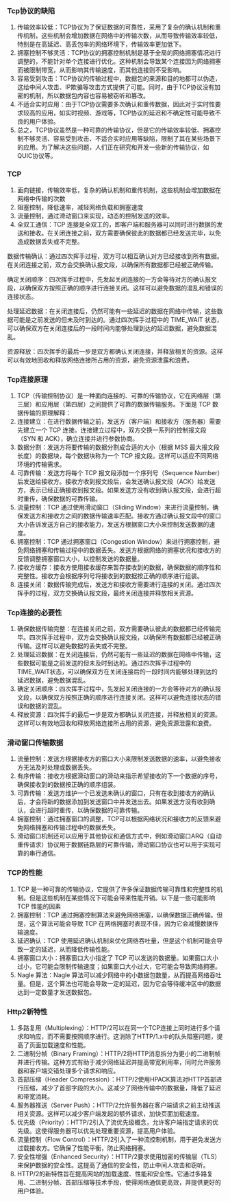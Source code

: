 ### Tcp协议的缺陷
1. 传输效率较低：TCP协议为了保证数据的可靠性，采用了复杂的确认机制和重传机制，这些机制会增加数据在网络中的传输次数，从而导致传输效率较低，特别是在高延迟、高丢包率的网络环境下，传输效率更加低下。
2. 拥塞控制不够灵活：TCP协议的拥塞控制机制是基于全局的网络拥塞情况进行调整的，不能针对单个连接进行优化。这种机制会导致某个连接因为网络拥塞而被限制带宽，从而影响其传输速度，而其他连接则不受影响。
3. 容易受到攻击：TCP协议的传输过程中，数据包的来源和目的地都可以伪造，这给中间人攻击、IP欺骗等攻击方式提供了可能。同时，由于TCP协议没有加密的机制，所以数据包内容也容易被窃听和篡改。
4. 不适合实时应用：由于TCP协议需要多次确认和重传数据，因此对于实时性要求较高的应用，如实时视频、游戏等，TCP协议的延迟和不确定性可能导致不良的用户体验。
5. 总之，TCP协议虽然是一种可靠的传输协议，但是它的传输效率较低、拥塞控制不够灵活、容易受到攻击、不适合实时应用等缺陷，限制了其在某些场景下的应用。为了解决这些问题，人们正在研究和开发一些新的传输协议，如QUIC协议等。

### TCP
1. 面向链接，传输效率低，复杂的确认机制和重传机制，这些机制会增加数据在网络中传输的次数
2. 阻塞控制，降低速率，减轻网络负载和拥塞速度
3. 流量控制，通过滑动窗口来实现，动态的控制发送的效率。
4. 全双工通信：TCP 连接是全双工的，即客户端和服务器可以同时进行数据的发送和接收。在关闭连接之前，双方需要确保彼此的数据都已经发送完毕，以免造成数据丢失或不完整。

数据传输确认：通过四次挥手过程，双方可以相互确认对方已经接收到所有数据。在关闭连接之前，双方会交换确认报文段，以确保所有数据都已经被正确传输。

确定关闭顺序：四次挥手过程中，先发起关闭连接的一方会等待对方的确认报文段，以确保双方按照正确的顺序进行连接关闭。这样可以避免数据的混乱和错误的连接状态。

处理延迟数据：在关闭连接后，仍然可能有一些延迟的数据在网络中传输，这些数据可能是之前发送的但未及时到达的。通过四次挥手过程中的 TIME_WAIT 状态，可以确保双方在关闭连接后的一段时间内能够处理到达的延迟数据，避免数据混乱。

资源释放：四次挥手的最后一步是双方都确认关闭连接，并释放相关的资源。这样可以有效地回收和释放网络连接所占用的资源，避免资源泄露和浪费。


### Tcp连接原理
1. TCP（传输控制协议）是一种面向连接的、可靠的传输协议，它在网络层（第三层）和应用层（第四层）之间提供了可靠的数据传输服务。下面是 TCP 数据传输的原理解释：
2. 连接建立：在进行数据传输之前，发送方（客户端）和接收方（服务器）需要先建立一个 TCP 连接。连接建立过程中，双方交换一系列的控制报文段（SYN 和 ACK），确立连接并进行参数协商。
3. 数据分割：发送方将要传输的数据分割成合适的大小（根据 MSS 最大报文段长度）的数据块，每个数据块称为一个 TCP 报文段。这样可以适应不同网络环境的传输需求。
4. 可靠传输：发送方将每个 TCP 报文段添加一个序列号（Sequence Number）后发送给接收方。接收方收到报文段后，会发送确认报文段（ACK）给发送方，表示已经正确接收到报文段。如果发送方没有收到确认报文段，会进行超时重传，确保数据的可靠传输。
5. 流量控制：TCP 通过使用滑动窗口（Sliding Window）来进行流量控制，确保发送方和接收方之间的数据传输速率匹配。接收方通过确认报文段中的窗口大小告诉发送方自己的接收能力，发送方根据窗口大小来控制发送数据的速度。
6. 拥塞控制：TCP 通过拥塞窗口（Congestion Window）来进行拥塞控制，避免网络拥塞和传输过程中的数据丢失。发送方根据网络的拥塞状况和接收方的反馈调整拥塞窗口大小，以控制发送的数据量。
7. 接收方缓存：接收方使用接收缓存来暂存接收到的数据，确保数据的顺序性和完整性。接收方会根据序列号将接收到的数据按正确的顺序进行组装。
8. 连接关闭：数据传输完成后，发送方和接收方需要进行连接的关闭。通过四次挥手的过程，双方交换确认报文段，最终关闭连接并释放相关资源。

### Tcp连接的必要性
1. 确保数据传输完整：在连接关闭之前，双方需要确认彼此的数据都已经传输完毕。四次挥手过程中，双方会交换确认报文段，以确保所有数据都已经被正确传输。这样可以避免数据的丢失或不完整。
2. 处理延迟数据：在关闭连接后，仍然可能有一些延迟的数据在网络中传输，这些数据可能是之前发送的但未及时到达的。通过四次挥手过程中的TIME_WAIT状态，可以确保双方在关闭连接后的一段时间内能够处理到达的延迟数据，避免数据混乱。
3. 确定关闭顺序：四次挥手过程中，先发起关闭连接的一方会等待对方的确认报文段，以确保双方按照正确的顺序进行连接关闭。这样可以避免连接状态的错误和数据的混乱。
4. 释放资源：四次挥手的最后一步是双方都确认关闭连接，并释放相关的资源。这样可以有效地回收和释放网络连接所占用的资源，避免资源泄露和浪费。

### 滑动窗口传输数据
1. 流量控制：发送方根据接收方的窗口大小来限制发送数据的速率，以避免接收方无法及时处理或数据丢失。
2. 有序传输：接收方根据滑动窗口的滑动来指示希望接收的下一个数据的序号，确保接收到的数据按正确的顺序组装。
3. 可靠传输：发送方维护一个已发送未确认的窗口，只有在收到接收方的确认后，才会将新的数据添加到发送窗口中并发送出去。如果发送方没有收到确认，会进行超时重传，以确保数据的可靠传输。
4. 拥塞控制：通过拥塞窗口的调整，TCP可以根据网络状况和接收方的反馈来避免网络拥塞和传输过程中的数据丢失。
5. 滑动窗口机制还可以应用于其他协议和通信方式中，例如滑动窗口ARQ（自动重传请求）协议用于数据链路层的可靠传输，滑动窗口协议也可以用于实现可靠的串行通信。

### TCP的性能
1. TCP 是一种可靠的传输协议，它提供了许多保证数据传输可靠性和完整性的机制。但是这些机制在某些情况下可能会带来性能开销。以下是一些可能影响 TCP 性能的因素
2. 拥塞控制：TCP 通过拥塞控制算法来避免网络拥塞，以确保数据正确传输。但是，这个算法可能会导致 TCP 在网络拥塞时表现不佳，因为它会减慢数据传输速度。
3. 延迟确认：TCP 使用延迟确认机制来优化网络吞吐量，但是这个机制可能会导致一定的延迟，从而降低传输性能。
4. 拥塞窗口大小：拥塞窗口大小指定了 TCP 可以发送的数据量。如果窗口大小过小，它可能会限制传输速度；如果窗口大小过大，它可能会导致网络拥塞。
5. Nagle 算法：Nagle 算法可以减少网络中的小数据包数量，从而提高网络吞吐量。但是，这个算法也可能会导致一定的延迟，因为它会等待缓冲区中的数据达到一定数量才发送数据包。

### Http2新特性
1. 多路复用（Multiplexing）：HTTP/2可以在同一个TCP连接上同时进行多个请求和响应，而不需要按照顺序进行。这消除了HTTP/1.x中的队头阻塞问题，提高了页面加载速度和性能。
2. 二进制分帧（Binary Framing）：HTTP/2将HTTP消息拆分为更小的二进制帧并进行传输。这种方式有助于减少网络延迟并提高带宽利用率，同时允许服务器和客户端交错处理多个请求和响应。
3. 首部压缩（Header Compression）：HTTP/2使用HPACK算法对HTTP首部进行压缩，减少了首部字段的大小。这减少了网络传输中的数据量，降低了延迟和带宽消耗。
4. 服务器推送（Server Push）：HTTP/2允许服务器在客户端请求之前主动推送相关资源。这样可以减少客户端发起的额外请求，加快页面加载速度。
5. 优先级（Priority）：HTTP/2引入了流优先级概念，允许客户端指定请求的优先级。这使得服务器可以优先处理重要资源，提高用户体验。
6. 流量控制（Flow Control）：HTTP/2引入了一种流控制机制，用于避免发送方过载接收方。它确保了性能平衡，防止网络拥塞。
7. 安全性增强（Enhanced Security）：HTTP/2要求使用加密的传输层（TLS）来保护数据的安全性。这提高了通信的安全性，防止中间人攻击和窃听。
8. HTTP/2的新特性旨在提高网站的加载速度、性能和安全性。它通过多路复用、二进制分帧、首部压缩等技术手段，使得网络通信更高效，并提供更好的用户体验。

